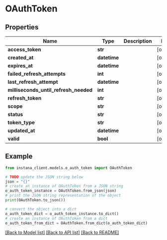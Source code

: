 # OAuthToken


## Properties

Name | Type | Description | Notes
------------ | ------------- | ------------- | -------------
**access_token** | **str** |  | [optional] 
**created_at** | **datetime** |  | [optional] 
**expires_at** | **datetime** |  | [optional] 
**failed_refresh_attempts** | **int** |  | [optional] 
**last_refresh_attempt** | **datetime** |  | [optional] 
**milliseconds_until_refresh_needed** | **int** |  | [optional] 
**refresh_token** | **str** |  | [optional] 
**scope** | **str** |  | [optional] 
**status** | **str** |  | [optional] 
**token_type** | **str** |  | [optional] 
**updated_at** | **datetime** |  | [optional] 
**valid** | **bool** |  | [optional] 

## Example

```python
from instana_client.models.o_auth_token import OAuthToken

# TODO update the JSON string below
json = "{}"
# create an instance of OAuthToken from a JSON string
o_auth_token_instance = OAuthToken.from_json(json)
# print the JSON string representation of the object
print(OAuthToken.to_json())

# convert the object into a dict
o_auth_token_dict = o_auth_token_instance.to_dict()
# create an instance of OAuthToken from a dict
o_auth_token_from_dict = OAuthToken.from_dict(o_auth_token_dict)
```
[[Back to Model list]](../README.md#documentation-for-models) [[Back to API list]](../README.md#documentation-for-api-endpoints) [[Back to README]](../README.md)


